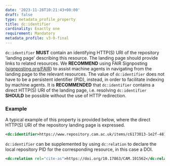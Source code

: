 ```yaml
---
date: '2023-11-28T10:21:43+00:00'
draft: false
type: metadata_profile_property
title: dc:identifier
cardinality: Exactly one
requirement: Mandatory
metadata_profile: v3-0-final
---
```

`dc:identifier` **MUST** contain an identifying HTTP(S) URI of the repository 'landing page' describing this resource. The landing page should provide links to related resources. We **RECOMMEND** using FAIR Signposting ([signposting.org/FAIR](http://signposting.org/FAIR)) to assist machine agents in navigating from the landing page to the relevant resources. The value of `dc:identifier` does not have to be a persistent identifier (PID), instead, in order to facilitate indexing by machine agents. It is **RECOMMENDED** that `dc:identifier` contains a direct HTTP(S) URI of the landing page, i.e. resolving `dc:identifier` **SHOULD** be possible without the use of HTTP redirection.

### Example
A typical example of this property is provided below, where the direct HTTP(S) URI of the repository landing page is expressed.

```xml
<dc:identifier>https://www.repository.cam.ac.uk/items/c6173013-1e2f-4818-9d1e-98a0f189c7c8</dc:identifier>
```

`dc:identifier` can be supplemented by using `dc:relation` to declare the local repository PID for the corresponding resource, in this case a DOI.

```xml
<dc:relation rel="cite-as">https://doi.org/10.17863/CAM.101562</dc:relation>
```

